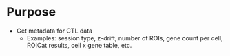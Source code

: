 # Purpose
- Get metadata for CTL data
  - Examples: session type, z-drift, number of ROIs, gene count per cell, ROICat results, cell x gene table, etc. 
